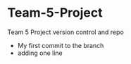 # Team-5-Project
Team 5 Project version control and repo

- My first commit to the branch
- adding one line